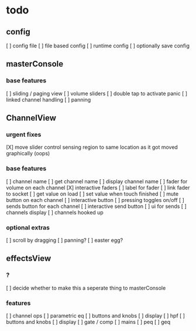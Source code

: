 # todo

## config
[ ] config file
    [ ] file based config
    [ ] runtime config
    [ ] optionally save config

## masterConsole

### base features
[ ] sliding / paging view
[ ] volume sliders
[ ] double tap to activate panic
[ ] linked channel handling
    [ ] panning





## ChannelView

### urgent fixes
[X] move slider control sensing region to same location as it got moved graphically (oops)

### base features
[ ] channel name
    [ ] get channel name
    [ ] display channel name
[ ] fader for volume on each channel
    [X] interactive faders
    [ ] label for fader
    [ ] link fader to socket
        [ ] get value on load
        [ ] set value when touch finished
[ ] mute button on each channel
    [ ] interactive button
    [ ] pressing toggles on/off
[ ] sends button for each channel
    [ ] interactive send button
    [ ] ui for sends
        [ ] channels display
        [ ] channels hooked up

### optional extras
[ ] scroll by dragging
[ ] panning?
[ ] easter egg?





## effectsView

### ?
[ ] decide whether to make this a seperate thing to masterConsole

### features
[ ] channel ops
    [ ] parametric eq
        [ ] buttons and knobs
        [ ] display
    [ ] hpf
        [ ] buttons and knobs
        [ ] display
    [ ] gate / comp
[ ] mains
    [ ] peq
    [ ] geq
    


